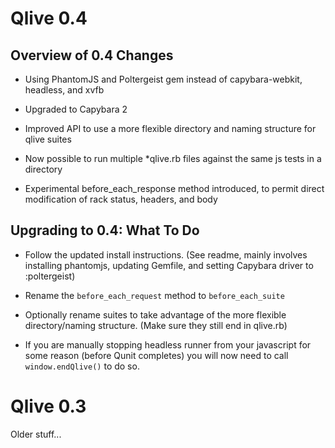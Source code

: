 # Qlive 0.4


## Overview of 0.4 Changes

* Using PhantomJS and Poltergeist gem instead of capybara-webkit, headless, and xvfb

* Upgraded to Capybara 2

* Improved API to use a more flexible directory and naming structure for qlive suites

* Now possible to run multiple *qlive.rb files against the same js tests in a directory

* Experimental before_each_response method introduced, to permit direct modification of rack status, headers, and body


## Upgrading to 0.4: What To Do


* Follow the updated install instructions. (See readme, mainly involves installing phantomjs, updating Gemfile, and setting Capybara driver to :poltergeist)

* Rename the ``before_each_request`` method to ``before_each_suite``

* Optionally rename suites to take advantage of the more flexible directory/naming structure. (Make sure they still end in qlive.rb)

* If you are manually stopping headless runner from your javascript for some reason (before Qunit completes) you will now need to call ``window.endQlive()`` to do so.



# Qlive 0.3

Older stuff...

